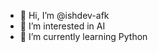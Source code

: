 - 👋 Hi, I’m @ishdev-afk
- 👀 I’m interested in AI
- 🌱 I’m currently learning Python

<!---
ishdev-afk/ishdev-afk is a ✨ special ✨ repository because its `README.md` (this file) appears on your GitHub profile.
You can click the Preview link to take a look at your changes.
--->
